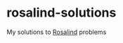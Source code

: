 # rosalind-solutions
My solutions to [Rosalind](https://rosalind.info/problems/locations/) problems
